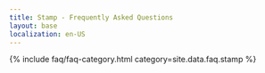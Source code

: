 ```yaml
---
title: Stamp - Frequently Asked Questions
layout: base
localization: en-US
---
```


{% include faq/faq-category.html
    category=site.data.faq.stamp
%}